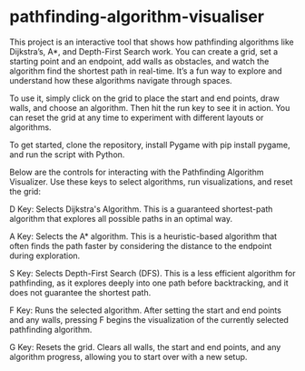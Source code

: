 # pathfinding-algorithm-visualiser

This project is an interactive tool that shows how pathfinding algorithms like Dijkstra’s, A*, and Depth-First Search work. You can create a grid, set a starting point and an endpoint, add walls as obstacles, and watch the algorithm find the shortest path in real-time. It’s a fun way to explore and understand how these algorithms navigate through spaces.

To use it, simply click on the grid to place the start and end points, draw walls, and choose an algorithm. Then hit the run key to see it in action. You can reset the grid at any time to experiment with different layouts or algorithms.

To get started, clone the repository, install Pygame with pip install pygame, and run the script with Python.

Below are the controls for interacting with the Pathfinding Algorithm Visualizer. Use these keys to select algorithms, run visualizations, and reset the grid:

D Key: Selects Dijkstra's Algorithm. This is a guaranteed shortest-path algorithm that explores all possible paths in an optimal way.

A Key: Selects the A* algorithm. This is a heuristic-based algorithm that often finds the path faster by considering the distance to the endpoint during exploration.

S Key: Selects Depth-First Search (DFS). This is a less efficient algorithm for pathfinding, as it explores deeply into one path before backtracking, and it does not guarantee the shortest path.

F Key: Runs the selected algorithm. After setting the start and end points and any walls, pressing F begins the visualization of the currently selected pathfinding algorithm.

G Key: Resets the grid. Clears all walls, the start and end points, and any algorithm progress, allowing you to start over with a new setup.
